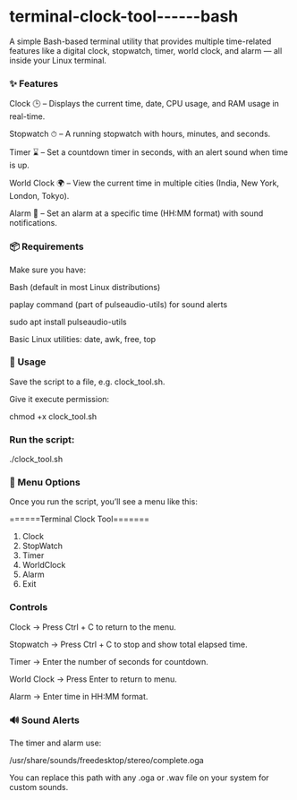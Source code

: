 # terminal-clock-tool------bash

A simple Bash-based terminal utility that provides multiple time-related features like a digital clock, stopwatch, timer, world clock, and alarm — all inside your Linux terminal.

<h3>✨ Features</h3>

Clock 🕒 – Displays the current time, date, CPU usage, and RAM usage in real-time.

Stopwatch ⏱ – A running stopwatch with hours, minutes, and seconds.

Timer ⌛ – Set a countdown timer in seconds, with an alert sound when time is up.

World Clock 🌍 – View the current time in multiple cities (India, New York, London, Tokyo).

Alarm 🔔 – Set an alarm at a specific time (HH:MM format) with sound notifications.

<h3>📦 Requirements</h3>

Make sure you have:

Bash (default in most Linux distributions)

paplay command (part of pulseaudio-utils) for sound alerts

sudo apt install pulseaudio-utils


Basic Linux utilities: date, awk, free, top

<h3>🚀 Usage</h3>

Save the script to a file, e.g. clock_tool.sh.

Give it execute permission:

chmod +x clock_tool.sh


<h3>Run the script:</h3>

./clock_tool.sh

<h3>📖 Menu Options</h3>

Once you run the script, you’ll see a menu like this:

======Terminal Clock Tool=======
1) Clock
2) StopWatch
3) Timer
4) WorldClock
5) Alarm
6) Exit

<h3>Controls</h3>

Clock → Press Ctrl + C to return to the menu.

Stopwatch → Press Ctrl + C to stop and show total elapsed time.

Timer → Enter the number of seconds for countdown.

World Clock → Press Enter to return to menu.

Alarm → Enter time in HH:MM format.

<h3>🔊 Sound Alerts</h3>

The timer and alarm use:

/usr/share/sounds/freedesktop/stereo/complete.oga


You can replace this path with any .oga or .wav file on your system for custom sounds.
